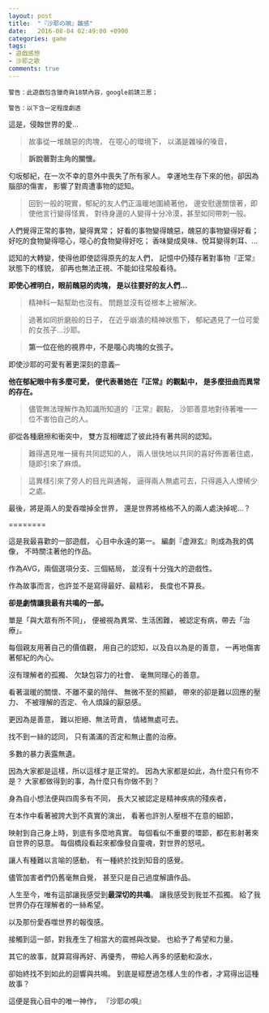 ```yaml
---
layout: post
title:  "『沙耶の唄』雜感"
date:   2016-08-04 02:49:00 +0900
categories: game
tags: 
- 遊戲感想
- 沙耶之歌
comments: true
---
```


```
警告：此遊戲包含獵奇與18禁內容，google前請三思；
```

```
警告：以下含一定程度劇透
```

這是，侵蝕世界的愛…

> 故事從一堆醜惡的肉塊，
在噁心的環境下，
以滿是雜噪的嗓音，

> **訴說著對主角的關懷。**

匂坂郁紀，在一次不幸的意外中喪失了所有家人。
幸運地生存下來的他，卻因為腦部的傷害，
影響了對周遭事物的認知。

> 回到一般的現實，郁紀的友人們正溫暖地圍繞著他，
邊安慰邊關懷著，即使他言行變得怪異，
對待身邊的人變得十分冷漠，甚至如同帶刺一般。

人們覺得正常的事物，變得異常；
好看的事物變得醜惡，醜惡的事物變得好看；
好吃的食物變得噁心，噁心的食物變得好吃；
香味變成臭味、悅耳變得刺耳、…

認知的大轉變，使得他即使認得原先的友人們，
記憶中仍殘存著對事物『正常』狀態下的樣貌，
卻再也無法正視、不能如往常般看待。

**即使心裡明白，眼前醜惡的肉塊，
是以往要好的友人們…**

> 精神科一點幫助也沒有。
問題並沒有從根本上被解決。

> 過著如同折磨般的日子，
在近乎崩潰的精神狀態下，
郁紀遇見了一位可愛的女孩子…沙耶。

> **第一位在他的視界中，不是噁心肉塊的女孩子。**

即使沙耶的可愛有著更深刻的意義─

**他在郁紀眼中有多麼可愛，
便代表著她在『正常』的觀點中，
是多麼扭曲而異常的存在。**

> 儘管無法理解作為知識所知道的『正常』觀點，
沙耶善意地對待著唯一一位不害怕自己的人。

卻從各種磨擦和衝突中，
雙方互相確認了彼此持有著共同的認知。

> 難得遇見唯一擁有共同認知的人，
兩人很快地以共同的喜好佈置著住處，
隨即引來了麻煩。

> 這異樣引來了旁人的目光與通報，
逼得兩人無處可去，只得遁入人煙稀少之處。

最後，將是兩人的愛吞噬掉全世界，
還是世界將格格不入的兩人處決掉呢…？

========

這是我最喜歡的一部遊戲，
心目中永遠的第一。
編劇『虚淵玄』則成為我的偶像，
不時關注著他的作品。

作為AVG，兩個選項分支、三個結局，
並沒有十分強大的遊戲性。

作為故事而言，也許並不是寫得最好、最精彩，
長度也不算長。

**卻是劇情讓我最有共鳴的一部。**

單是「與大眾有所不同」，
便被視為異常、生活困難，
被認定有病，帶去「治療」。

每個親友用著自己的價值觀，
用自己的認知，以及自以為是的善意，
一再地傷害著郁紀的內心。

沒有理解者的孤獨、
欠缺包容力的社會、
毫無同理心的善意。

看著溫暖的關懷、不離不棄的陪伴、
無微不至的照顧，
帶來的卻是難以回應的壓力、
不被理解的否定、令人煩躁的厭惡感。

更因為是善意，
難以拒絕、無法苛責，
情緒無處可去。

找不到一絲的認同，
只有滿滿的否定和無止盡的治療。

多數的暴力表露無遺。

因為大家都是這樣，所以這樣才是正常的。
因為大家都是如此，為什麼只有你不是？
大家都做得到的事，為什麼只有你做不到？

身為自小想法便與四周多有不同，
長大又被認定是精神疾病的殘疾者，

在本作中看著被誇大到不真實的演出，
看著也許別人壓根不在意的細節，

映射到自己身上時，到底有多麼地真實。
每個看似不重要的環節，都在影射著來自世界的惡意。
每個橋段看起來都像發自靈魂，對世界的怒吼。

讓人有種難以言喻的感動，
有一種終於找到知音的感覺。

儘管加害者們仍舊毫無自覺，
甚至只是自己過度解讀作品。

人生至今，唯有這部讓我感受到**最深切的共鳴**。
讓我感受到我並不孤獨。
給了我世界仍存在理解者的一絲希望。

以及那份愛吞噬世界的報復感。

接觸到這一部，對我產生了相當大的震撼與改變。
也給予了希望和力量。

其它的故事，就算寫得再好、再優秀，
帶給人再多的感動和淚水，

卻始終找不到如此的迴響與共鳴。
到底是經歷過怎樣人生的作者，才寫得出這種故事？

這便是我心目中的唯一神作，
『沙耶の唄』
